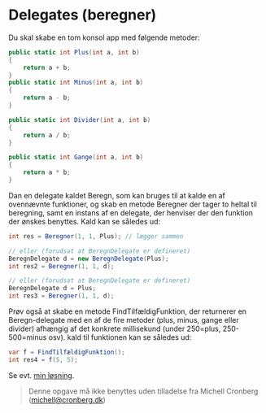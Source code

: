 ﻿# Delegates (beregner)

Du skal skabe en tom konsol app med følgende metoder:

```csharp
public static int Plus(int a, int b)
{
    return a + b;
}
public static int Minus(int a, int b)
{
    return a - b;
}

public static int Divider(int a, int b)
{
    return a / b;
}

public static int Gange(int a, int b)
{
    return a * b;
}
```

Dan en delegate kaldet Beregn, som kan bruges til at kalde en af ovennævnte 
funktioner, og skab en metode Beregner der tager to heltal 
til beregning, samt en instans af en delegate, der henviser 
der den funktion der ønskes benyttes. Kald kan se således ud:

```csharp
int res = Beregner(1, 1, Plus);	// lægger sammen

// eller (forudsat at BeregnDelegate er defineret)
BeregnDelegate d = new BeregnDelegate(Plus);
int res2 = Beregner(1, 1, d);

// eller (forudsat at BeregnDelegate er defineret)
BeregnDelegate d = Plus;
int res3 = Beregner(1, 1, d);
```

Prøv også at skabe en metode FindTilfældigFunktion, der returnerer
en Beregn-delegate med en af de fire metoder (plus, minus, gange eller divider)
afhængig af det konkrete millisekund (under 250=plus, 250-500=minus osv). kald
til funktionen kan se således ud:

```csharp
var f = FindTilfældigFunktion();
int res4 = f(5, 5);
```

Se evt. [min løsning](https://github.com/devcronberg/undervisning-cs-opgaver/blob/master/delegates-simpel-beregner/Program.cs).

<!-- footerstart -->
> Denne opgave må ikke benyttes uden tilladelse fra Michell Cronberg (michell@cronberg.dk)
<!-- footerslut -->

